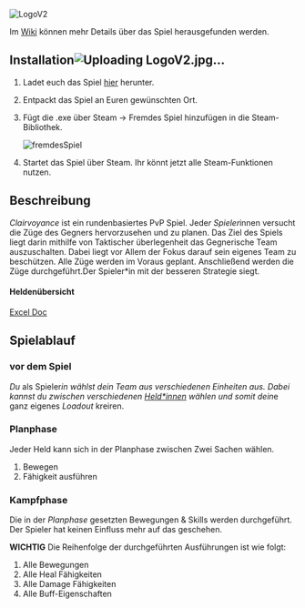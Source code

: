 ![LogoV2](https://user-images.githubusercontent.com/48796243/154684891-e2f958e8-7ee3-4098-8288-6993564e6bf1.jpg)


Im [Wiki](https://github.com/MauriceHuchler/Clairvoyance/wiki) können mehr Details über das Spiel herausgefunden werden.

## Installation![Uploading LogoV2.jpg…]()


1. Ladet euch das Spiel [hier](https://github.com/MauriceHuchler/Clairvoyance/blob/main/Clairvoyance.zip) herunter.

2. Entpackt das Spiel an Euren gewünschten Ort.

3. Fügt die .exe über Steam -> Fremdes Spiel hinzufügen in die Steam-Bibliothek.
 
   ![fremdesSpiel](https://user-images.githubusercontent.com/48796243/140915285-3319f40c-3873-4dcb-bfd4-b670b6b3b3f1.png)
   
4. Startet das Spiel über Steam. Ihr könnt jetzt alle Steam-Funktionen nutzen.


  

## Beschreibung
*Clairvoyance* ist ein rundenbasiertes PvP Spiel. Jede*r Spieler*innen versucht die Züge des Gegners hervorzusehen und zu planen.
Das Ziel des Spiels liegt darin mithilfe von Taktischer überlegenheit das Gegnerische Team auszuschalten. Dabei liegt vor Allem der Fokus darauf sein eigenes Team zu beschützen. 
Alle Züge werden im Voraus geplant. Anschließend werden die Züge durchgeführt.Der Spieler*in mit der besseren Strategie siegt.

#### Heldenübersicht
[Excel Doc](https://hsfurtwangende-my.sharepoint.com/:x:/g/personal/maurice_huchler_associate_hs-furtwangen_de/EUSvx3w8PEBLmGTC0bD9GHcBrp8Vm50Up4syzOBZ8Qu-ww?e=uMNbwb)
## Spielablauf
### vor dem Spiel
*Du* als Spieler*in wählst dein Team aus verschiedenen Einheiten aus. Dabei kannst du zwischen verschiedenen *[Held*innen](docs/Characters.md)* wählen und somit dein*e ganz eigenes *Loadout* kreiren.

### Planphase
Jeder Held kann sich in der Planphase zwischen Zwei Sachen wählen.

1. Bewegen
2. Fähigkeit ausführen
   
### Kampfphase
Die in der *Planphase* gesetzten Bewegungen & Skills werden durchgeführt. Der Spieler hat keinen Einfluss mehr auf das geschehen.

**WICHTIG** Die Reihenfolge der durchgeführten Ausführungen ist wie folgt:
   
   1. Alle Bewegungen
   2. Alle Heal Fähigkeiten
   3. Alle Damage Fähigkeiten
   4. Alle Buff-Eigenschaften
   




